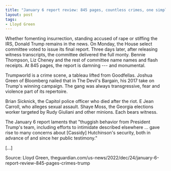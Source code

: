```yaml
---
title: "January 6 report review: 845 pages, countless crimes, one simple truth --- Trump did it"
layout: post
tags:
- Lloyd Green
---
```


Whether fomenting insurrection, standing accused of rape or stiffing the IRS, Donald Trump remains in the news. On Monday, the House select committee voted to issue its final report. Three days later, after releasing witness transcripts, the committee delivered the full monty. Bennie Thompson, Liz Cheney and the rest of committee name names and flash receipts. At 845 pages, the report is damning --- and monumental.

Trumpworld is a crime scene, a tableau lifted from Goodfellas. Joshua Green of Bloomberg nailed that in The Devil's Bargain, his 2017 take on Trump's winning campaign. The gang was always transgressive, fear and violence part of its repertoire.

Brian Sicknick, the Capitol police officer who died after the riot. E Jean Carroll, who alleges sexual assault. Shaye Moss, the Georgia elections worker targeted by Rudy Giuliani and other minions. Each bears witness.

The January 6 report laments that "thuggish behavior from President Trump's team, including efforts to intimidate described elsewhere ... gave rise to many concerns about [Cassidy] Hutchinson's security, both in advance of and since her public testimony."

[...]

Source: Lloyd Green, theguardian.com/us-news/2022/dec/24/january-6-report-review-845-pages-crimes-trump
